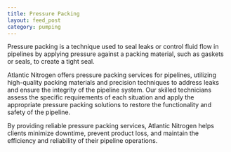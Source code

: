 ```yaml
---
title: Pressure Packing
layout: feed_post
category: pumping
---
```


Pressure packing is a technique used to seal leaks or control fluid flow in pipelines by applying pressure against a packing material, such as gaskets or seals, to create a tight seal.

Atlantic Nitrogen offers pressure packing services for pipelines, utilizing high-quality packing materials and precision techniques to address leaks and ensure the integrity of the pipeline system. Our skilled technicians assess the specific requirements of each situation and apply the appropriate pressure packing solutions to restore the functionality and safety of the pipeline.

By providing reliable pressure packing services, Atlantic Nitrogen helps clients minimize downtime, prevent product loss, and maintain the efficiency and reliability of their pipeline operations.
